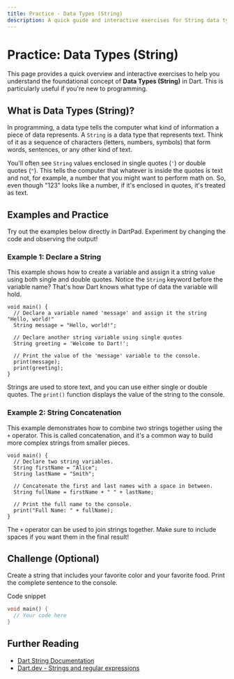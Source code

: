 ```yaml
---
title: Practice - Data Types (String)
description: A quick guide and interactive exercises for String data types in Dart.
---
```


# Practice: Data Types (String)

This page provides a quick overview and interactive exercises to help you understand the foundational concept of **Data Types (String)** in Dart. This is particularly useful if you're new to programming.

## What is Data Types (String)?

In programming, a data type tells the computer what kind of information a piece of data represents. A `String` is a data type that represents text. Think of it as a sequence of characters (letters, numbers, symbols) that form words, sentences, or any other kind of text.

You'll often see `String` values enclosed in single quotes (`'`) or double quotes (`"`). This tells the computer that whatever is inside the quotes is text and not, for example, a number that you might want to perform math on. So, even though "123" looks like a number, if it's enclosed in quotes, it's treated as text.

## Examples and Practice

Try out the examples below directly in DartPad. Experiment by changing the code and observing the output!

### Example 1: Declare a String

This example shows how to create a variable and assign it a string value using both single and double quotes. Notice the `String` keyword before the variable name? That's how Dart knows what type of data the variable will hold.

```dartpad:run-dart
void main() {
  // Declare a variable named 'message' and assign it the string "Hello, world!"
  String message = "Hello, world!";

  // Declare another string variable using single quotes
  String greeting = 'Welcome to Dart!';

  // Print the value of the 'message' variable to the console.
  print(message);
  print(greeting);
}
```

Strings are used to store text, and you can use either single or double quotes. The `print()` function displays the value of the string to the console.

### Example 2: String Concatenation

This example demonstrates how to combine two strings together using the `+` operator. This is called concatenation, and it's a common way to build more complex strings from smaller pieces.

```dartpad:run-dart
void main() {
  // Declare two string variables.
  String firstName = "Alice";
  String lastName = "Smith";

  // Concatenate the first and last names with a space in between.
  String fullName = firstName + " " + lastName;

  // Print the full name to the console.
  print("Full Name: " + fullName);
}
```

The `+` operator can be used to join strings together.  Make sure to include spaces if you want them in the final result!

## Challenge (Optional)
Create a string that includes your favorite color and your favorite food. Print the complete sentence to the console.

Code snippet

```dart
void main() {
  // Your code here
}
```

## Further Reading

*   [Dart String Documentation](https://api.dart.dev/stable/3.3.0/dart-core/String-class.html)
*   [Dart.dev - Strings and regular expressions](https://dart.dev/tutorials/string-manipulation)
